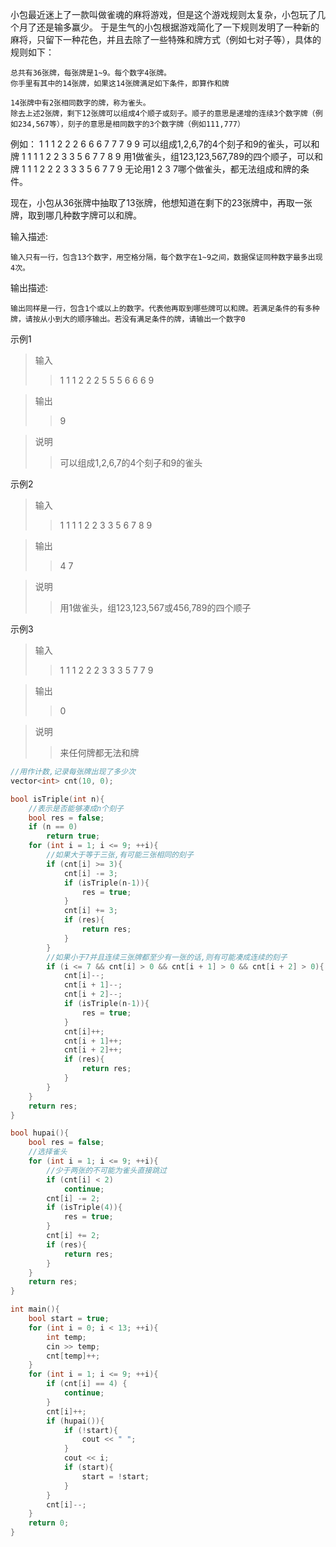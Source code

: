 小包最近迷上了一款叫做雀魂的麻将游戏，但是这个游戏规则太复杂，小包玩了几个月了还是输多赢少。
于是生气的小包根据游戏简化了一下规则发明了一种新的麻将，只留下一种花色，并且去除了一些特殊和牌方式（例如七对子等），具体的规则如下：

    总共有36张牌，每张牌是1~9。每个数字4张牌。
    你手里有其中的14张牌，如果这14张牌满足如下条件，即算作和牌

    14张牌中有2张相同数字的牌，称为雀头。
    除去上述2张牌，剩下12张牌可以组成4个顺子或刻子。顺子的意思是递增的连续3个数字牌（例如234,567等），刻子的意思是相同数字的3个数字牌（例如111,777）


例如：
1 1 1 2 2 2 6 6 6 7 7 7 9 9 可以组成1,2,6,7的4个刻子和9的雀头，可以和牌
1 1 1 1 2 2 3 3 5 6 7 7 8 9 用1做雀头，组123,123,567,789的四个顺子，可以和牌
1 1 1 2 2 2 3 3 3 5 6 7 7 9 无论用1 2 3 7哪个做雀头，都无法组成和牌的条件。

现在，小包从36张牌中抽取了13张牌，他想知道在剩下的23张牌中，再取一张牌，取到哪几种数字牌可以和牌。

输入描述:

    输入只有一行，包含13个数字，用空格分隔，每个数字在1~9之间，数据保证同种数字最多出现4次。

输出描述:

    输出同样是一行，包含1个或以上的数字。代表他再取到哪些牌可以和牌。若满足条件的有多种牌，请按从小到大的顺序输出。若没有满足条件的牌，请输出一个数字0

示例1

> 输入
>> 1 1 1 2 2 2 5 5 5 6 6 6 9

>输出
>>9

> 说明
>>可以组成1,2,6,7的4个刻子和9的雀头

示例2
>输入
>>1 1 1 1 2 2 3 3 5 6 7 8 9

>输出
>>4 7

>说明
>>用1做雀头，组123,123,567或456,789的四个顺子

示例3
>输入
>>1 1 1 2 2 2 3 3 3 5 7 7 9

>输出
>>0

>说明
>>来任何牌都无法和牌


```C++
//用作计数,记录每张牌出现了多少次
vector<int> cnt(10, 0);

bool isTriple(int n){
    //表示是否能够凑成n个刻子
    bool res = false;
    if (n == 0)
        return true;
    for (int i = 1; i <= 9; ++i){
        //如果大于等于三张,有可能三张相同的刻子
        if (cnt[i] >= 3){
            cnt[i] -= 3;
            if (isTriple(n-1)){
                res = true;
            }
            cnt[i] += 3;
            if (res){
                return res;
            }
        }
        //如果小于7并且连续三张牌都至少有一张的话,则有可能凑成连续的刻子
        if (i <= 7 && cnt[i] > 0 && cnt[i + 1] > 0 && cnt[i + 2] > 0){
            cnt[i]--;
            cnt[i + 1]--;
            cnt[i + 2]--;
            if (isTriple(n-1)){
                res = true;
            }
            cnt[i]++;
            cnt[i + 1]++;
            cnt[i + 2]++;
            if (res){
                return res;
            }
        }
    }
    return res;
}

bool hupai(){
    bool res = false;
    //选择雀头
    for (int i = 1; i <= 9; ++i){
        //少于两张的不可能为雀头直接跳过
        if (cnt[i] < 2)
            continue;
        cnt[i] -= 2;
        if (isTriple(4)){
            res = true;
        }
        cnt[i] += 2;
        if (res){
            return res;
        }
    }
    return res;
}

int main(){
    bool start = true;
    for (int i = 0; i < 13; ++i){
        int temp;
        cin >> temp;
        cnt[temp]++;
    }
    for (int i = 1; i <= 9; ++i){
        if (cnt[i] == 4) {
            continue;
        }
        cnt[i]++;
        if (hupai()){
            if (!start){
                cout << " ";
            }
            cout << i;
            if (start){
                start = !start;
            }
        }
        cnt[i]--;
    }
    return 0;
}
```